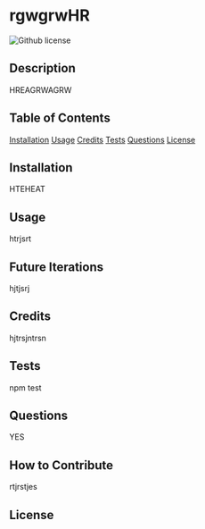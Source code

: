 # rgwgrwHR 
  ![Github license](https://img.shields.io/badge/license--ff69b4.svg)
  ## Description
  HREAGRWAGRW

  ## Table of Contents 
  [Installation](#installation)
  [Usage](#usage)
  [Credits](#credits)
  [Tests](#tests)
  [Questions](#questions)
  [License](#license)
 

  ## Installation 
  HTEHEAT

  ## Usage
  htrjsrt

  ## Future Iterations 
  hjtjsrj

  ## Credits
  hjtrsjntrsn

  ## Tests
  npm test

  ## Questions
  YES

  ## How to Contribute
  rtjrstjes

  ## License
  <a href= 'https://opensource.org/licenses//'> </a> 